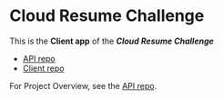 # Cloud Resume Challenge

This is the **Client app** of the **_Cloud Resume Challenge_**

- [API repo](https://github.com/evefonwu/cloud-resume-challenge-api)
- [Client repo](https://github.com/evefonwu/cloud-resume-challenge-client)

For Project Overview, see the [API repo](https://github.com/evefonwu/cloud-resume-challenge-api).
